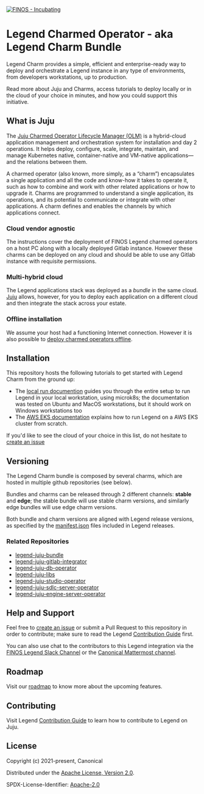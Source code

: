 [![FINOS - Incubating](https://cdn.jsdelivr.net/gh/finos/contrib-toolbox@main/images/badge-incubating.svg)](https://github.com/finos/community/blob/master/governance/Software-Projects/Project-Lifecycle.md#incubating-projects)

# Legend Charmed Operator - aka Legend Charm Bundle
Legend Charm provides a simple, efficient and enterprise-ready way to deploy and orchestrate a Legend instance in any type of environments, from developers workstations, up to production.

Read more about Juju and Charms, access tutorials to deploy locally or in the cloud of your choice in minutes, and how you could support this initiative.

## What is Juju
The [Juju Charmed Operator Lifecycle Manager (OLM)](https://juju.is/docs/olm) is a hybrid-cloud application management and orchestration system for installation and day 2 operations. It helps deploy, configure, scale, integrate, maintain, and manage Kubernetes native, container-native and VM-native applications—and the relations between them.

A charmed operator (also known, more simply, as a “charm”) encapsulates a single application and all the code and know-how it takes to operate it, such as how to combine and work with other related applications or how to upgrade it. Charms are programmed to understand a single application, its operations, and its potential to communicate or integrate with other applications. A charm defines and enables the channels by which applications connect.

### Cloud vendor agnostic
The instructions cover the deployment of FINOS Legend charmed operators on a host PC along with a locally deployed Gitlab instance. However these charms can be deployed on any cloud and should be able to use any Gitlab instance with requisite permissions.

### Multi-hybrid cloud
The Legend applications stack was deployed as a _bundle_ in the same cloud. [Juju](https://juju.is/) allows, however, for you to deploy each application on a different cloud and then integrate the stack across your estate.

### Offline installation
We assume your host had a functioning Internet connection. However it is also possible to [deploy charmed operators offline](https://juju.is/docs/olm/working-offline).

## Installation
This repository hosts the following tutorials to get started with Legend Charm from the ground up:
- The [local run documention](docs/deploy/local.md) guides you through the entire setup to run Legend in your local workstation, using microk8s; the documentation was tested on Ubuntu and MacOS workstations, but it should work on Windows workstations too
- The [AWS EKS documentation](docs/deploy/aws-eks.md) explains how to run Legend on a AWS EKS cluster from scratch.

If you'd like to see the cloud of your choice in this list, do not hesitate to [create an issue](https://github.com/finos/legend-integration-juju/issues)

## Versioning
The Legend Charm bundle is composed by several charms, which are hosted in multiple github repositories (see below).

Bundles and charms can be released through 2 different channels: **stable** and **edge**; the stable bundle will use stable charm versions, and similarly edge bundles will use edge charm versions.

Both bundle and charm versions are aligned with Legend release versions, as specified by the [manifest.json](https://github.com/finos/legend/tree/master/releases) files included in Legend releases.

### Related Repositories
- [legend-juju-bundle](https://github.com/finos/legend-juju-bundle)
- [legend-juju-gitlab-integrator](https://github.com/finos/legend-juju-gitlab-integrator)
- [legend-juju-db-operator](https://github.com/finos/legend-juju-db-operator)
- [legend-juju-libs](https://github.com/finos/legend-juju-libs)
- [legend-juju-studio-operator](https://github.com/finos/legend-juju-studio-operator)
- [legend-juju-sdlc-server-operator](https://github.com/finos/legend-juju-sdlc-server-operator)
- [legend-juju-engine-server-operator](https://github.com/finos/legend-juju-engine-server-operator)

## Help and Support
Feel free to [create an issue](https://github.com/finos/legend-integration-juju/issues/new/choose) or submit a Pull Request to this repository in order to contribute; make sure to read the Legend [Contribution Guide](https://github.com/finos/legend/blob/main/CONTRIBUTING.md) first.

You can also use chat to the contributors to this Legend integration via the [FINOS Legend Slack Channel](finos-lf.slack.com) or the [Canonical Mattermost channel](https://chat.charmhub.io/charmhub/channels/charmed-legend).

## Roadmap
Visit our [roadmap](https://github.com/finos/legend#roadmap) to know more about the upcoming features.

## Contributing
Visit Legend [Contribution Guide](https://github.com/finos/legend/blob/main/CONTRIBUTING.md) to learn how to contribute to Legend on Juju.

## License
Copyright (c) 2021-present, Canonical

Distributed under the [Apache License, Version 2.0](http://www.apache.org/licenses/LICENSE-2.0).

SPDX-License-Identifier: [Apache-2.0](https://spdx.org/licenses/Apache-2.0)
